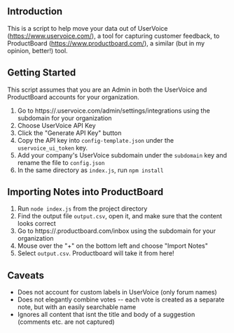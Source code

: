 ## Introduction
This is a script to help move your data out of UserVoice (https://www.uservoice.com/), a tool for capturing customer feedback, to ProductBoard (https://www.productboard.com/), a similar (but in my opinion, better!) tool.

## Getting Started
This script assumes that you are an Admin in both the UserVoice and ProductBoard accounts for your organization.

1. Go to https://<SUBDOMAIN>.uservoice.com/admin/settings/integrations using the subdomain for your organization
2. Choose UserVoice API Key
3. Click the "Generate API Key" button 
4. Copy the API key into `config-template.json` under the `uservoice_ui_token` key.
5. Add your company's UserVoice subdomain under the `subdomain` key and rename the file to `config.json`
6. In the same directory as `index.js`, run `npm install`

## Importing Notes into ProductBoard
1. Run `node index.js` from the project directory
2. Find the output file `output.csv`, open it, and make sure that the content looks correct
3. Go to https://<SUBDOMAIN>.productboard.com/inbox using the subdomain for your organization
4. Mouse over the "+" on the bottom left and choose "Import Notes"
5. Select `output.csv`.  Productboard will take it from here!

## Caveats
* Does not account for custom labels in UserVoice (only forum names)
* Does not elegantly combine votes -- each vote is created as a separate note, but with an easily searchable name
* Ignores all content that isnt the title and body of a suggestion (comments etc. are not captured)

